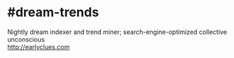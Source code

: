 #dream-trends
============

Nightly dream indexer and trend miner; search-engine-optimized collective unconscious  
http://earlyclues.com
